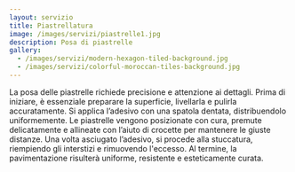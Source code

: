 ```yaml
---
layout: servizio
title: Piastrellatura
image: /images/servizi/piastrelle1.jpg
description: Posa di piastrelle
gallery:
  - /images/servizi/modern-hexagon-tiled-background.jpg
  - /images/servizi/colorful-moroccan-tiles-background.jpg
---
```


La posa delle piastrelle richiede precisione e attenzione ai dettagli. Prima di iniziare, è essenziale preparare la superficie, livellarla e pulirla accuratamente. Si applica l’adesivo con una spatola dentata, distribuendolo uniformemente. Le piastrelle vengono posizionate con cura, premute delicatamente e allineate con l’aiuto di crocette per mantenere le giuste distanze. Una volta asciugato l’adesivo, si procede alla stuccatura, riempiendo gli interstizi e rimuovendo l'eccesso. Al termine, la pavimentazione risulterà uniforme, resistente e esteticamente curata.